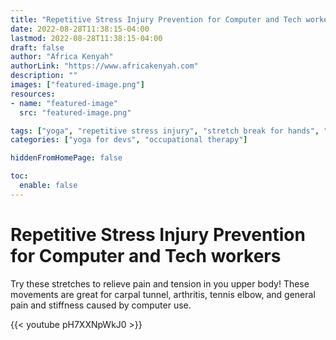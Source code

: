 ```yaml
---
title: "Repetitive Stress Injury Prevention for Computer and Tech workers"
date: 2022-08-28T11:38:15-04:00
lastmod: 2022-08-28T11:38:15-04:00
draft: false
author: "Africa Kenyah"
authorLink: "https://www.africakenyah.com"
description: ""
images: ["featured-image.png"]
resources:
- name: "featured-image"
  src: "featured-image.png"

tags: ["yoga", "repetitive stress injury", "stretch break for hands", "wrist pain", "healthtech"]
categories: ["yoga for devs", "occupational therapy"]

hiddenFromHomePage: false

toc:
  enable: false
---
```


# Repetitive Stress Injury Prevention for Computer and Tech workers

Try these stretches to relieve pain and tension in you upper body! These movements are great for carpal tunnel, arthritis, tennis elbow, and general pain and stiffness caused by computer use.

{{< youtube pH7XXNpWkJ0 >}}